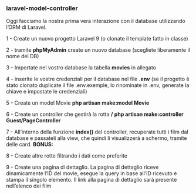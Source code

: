 ### laravel-model-controller

Oggi facciamo la nostra prima vera interazione con il database utilizzando l’ORM di Laravel.

1 - Create un nuovo progetto Laravel 9 (o clonate il template fatto in classe)

2 - tramite **phpMyAdmin** create un nuovo database (scegliete liberamente il nome del DB)

3 - Importate nel vostro database la tabella **movies** in allegato

4 - inserite le vostre credenziali per il database nel file **.env** (se il progetto è stato clonato duplicate il file .env.exemple, lo rinominate in .env, generate la chiave e impostate le credenziali)

5 - Create un model Movie
**php artisan make:model Movie**

6 - Create un controller che gestirà la rotta **/**
**php artisan make:controller Guest/PageController**

7 - All’interno della funzione **index()** del controller, recuperate tutti i film dal database e passateli alla view, che quindi li visualizzerà a schermo, tramite delle card.
**BONUS:**

8 - Create altre rotte filtrando i dati come preferite

9 - Create una pagina di dettaglio. La pagina di dettaglio riceve dinamicamente l’ID del movie, esegue la query in base all’ID ricevuto e stampa il singolo elemento. Il link alla pagina di dettaglio sarà presente nell’elenco dei film
